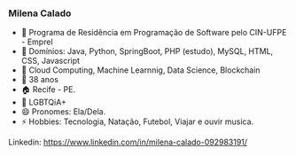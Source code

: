 ### Milena Calado 

- 🔭 Programa de Residência em Programação de Software pelo CIN-UFPE - Emprel
- 🌱 Domínios: Java, Python, SpringBoot, PHP (estudo), MySQL, HTML, CSS, Javascript
- 🌱 Cloud Computing, Machine Learnnig, Data Science, Blockchain
- 💬 38 anos
- :house: Recife - PE.
- :two_women_holding_hands: LGBTQiA+
- 😄 Pronomes: Ela/Dela.
- ⚡ Hobbies: Tecnologia, Natação, Futebol, Viajar e ouvir musica.

Linkedin: https://www.linkedin.com/in/milena-calado-092983191/




